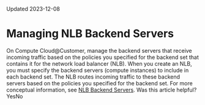 Updated 2023-12-08
# Managing NLB Backend Servers
On Compute Cloud@Customer, manage the backend servers that receive incoming traffic based on the policies you specified for the backend set that contains it for the network load balancer (NLB).
When you create an NLB, you must specify the backend servers (compute instances) to include in each backend set. The NLB routes incoming traffic to these backend servers based on the policies you specified for the backend set.
For more conceptual information, see [NLB Backend Servers](https://docs.oracle.com/en-us/iaas/compute-cloud-at-customer/topics/nlb/nlb-backend-configuration.htm#nlb-backend-servers "On Compute Cloud@Customer, when creating a network load balancer \(NLB\), you must specify the backend servers to include in each backend set.").
Was this article helpful?
YesNo

